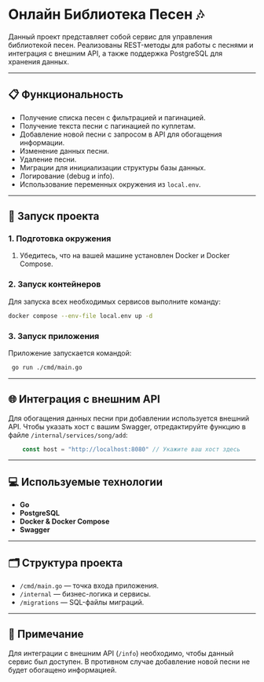 # Онлайн Библиотека Песен 🎶

Данный проект представляет собой сервис для управления библиотекой песен. Реализованы REST-методы для работы с песнями и интеграция с внешним API, а также поддержка PostgreSQL для хранения данных.

---

## 📋 Функциональность

- Получение списка песен с фильтрацией и пагинацией.
- Получение текста песни с пагинацией по куплетам.
- Добавление новой песни с запросом в API для обогащения информации.
- Изменение данных песни.
- Удаление песни.
- Миграции для инициализации структуры базы данных.
- Логирование (debug и info).
- Использование переменных окружения из `local.env`.

---

## 🚀 Запуск проекта

### 1. Подготовка окружения
1. Убедитесь, что на вашей машине установлен Docker и Docker Compose.

### 2. Запуск контейнеров
Для запуска всех необходимых сервисов выполните команду:
```bash
docker compose --env-file local.env up -d
```

### 3. Запуск приложения
Приложение запускается командой:
```bash
 go run ./cmd/main.go
```

---
## 🌐 Интеграция с внешним API

Для обогащения данных песни при добавлении используется внешний API. Чтобы указать хост с вашим Swagger, отредактируйте функцию в файле `/internal/services/song/add`:
```go
    const host = "http://localhost:8080" // Укажите ваш хост здесь
```
---
## 💻 Используемые технологии

- **Go**
- **PostgreSQL**
- **Docker & Docker Compose**
- **Swagger**

---

## 🗂️ Структура проекта

- `/cmd/main.go` — точка входа приложения.
- `/internal` — бизнес-логика и сервисы.
- `/migrations` — SQL-файлы миграций.

---

## 🚨 Примечание

Для интеграции с внешним API (`/info`) необходимо, чтобы данный сервис был доступен. В противном случае добавление новой песни не будет обогащено информацией.